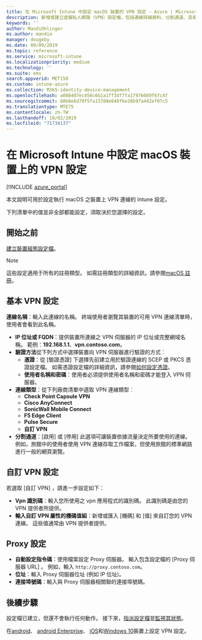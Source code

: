 ```yaml
---
title: 在 Microsoft Intune 中設定 macOS 裝置的 VPN 設定 - Azure | Microsoft Docs
description: 新增或建立虛擬私人網路（VPN）設定檔，包括連線詳細資料、分割通道、具有識別碼、索引鍵和值組的自訂 VPN 設定、具有設定腳本的 proxy 設定、IP 或 FQDN 位址，以及中的 TCP 埠在執行 macOS 的裝置上 Microsoft Intune。
keywords: ''
author: MandiOhlinger
ms.author: mandia
manager: dougeby
ms.date: 09/09/2019
ms.topic: reference
ms.service: microsoft-intune
ms.localizationpriority: medium
ms.technology: ''
ms.suite: ems
search.appverid: MET150
ms.custom: intune-azure
ms.collection: M365-identity-device-management
ms.openlocfilehash: a088407ec456c6b1a1ff3df7fa17976089f6fc4f
ms.sourcegitcommit: 88b6e6d70f5fa15708e640f6e20b97a442ef07c5
ms.translationtype: MTE75
ms.contentlocale: zh-TW
ms.lasthandoff: 10/02/2019
ms.locfileid: "71734137"
---
```

# <a name="add-vpn-settings-on-macos-devices-in-microsoft-intune"></a>在 Microsoft Intune 中設定 macOS 裝置上的 VPN 設定

[!INCLUDE [azure_portal](../includes/azure_portal.md)]

本文說明可用於設定執行 macOS 之裝置上 VPN 連線的 Intune 設定。

下列清單中的值並非全部都能設定，須取決於您選擇的設定。

## <a name="before-you-begin"></a>開始之前

[建立裝置組態設定檔](vpn-settings-configure.md)。

> [!NOTE]
> 這些設定適用于所有的註冊類型。 如需註冊類型的詳細資訊，請參閱[macOS 註冊](../enrollment/macos-enroll.md)。

## <a name="base-vpn-settings"></a>基本 VPN 設定

**連線名稱**：輸入此連線的名稱。 終端使用者瀏覽其裝置的可用 VPN 連線清單時，使用者會看到此名稱。
- **IP 位址或 FQDN**：提供裝置所連線之 VPN 伺服器的 IP 位址或完整網域名稱。 範例：**192.168.1.1**、**vpn.contoso.com**。
- **驗證方法**從下列方式中選擇裝置向 VPN 伺服器進行驗證的方式︰
  - **憑證**：從 [驗證憑證]  下選擇先前建立用於驗證連線的 SCEP 或 PKCS 憑證設定檔。 如需憑證設定檔的詳細資訊，請參閱[如何設定憑證](../protect/certificates-configure.md)。
  - **使用者名稱和密碼**：使用者必須提供使用者名稱和密碼才能登入 VPN 伺服器。
- **連線類型**：從下列廠商清單中選取 VPN 連線類型︰
  - **Check Point Capsule VPN**
  - **Cisco AnyConnect**
  - **SonicWall Mobile Connect**
  - **F5 Edge Client**
  - **Pulse Secure**
  - **自訂 VPN**
- **分割通道**：[啟用]  或 [停用]  此選項可讓裝置依據流量決定所要使用的連線。 例如，旅館中的使用者使用 VPN 連線存取工作檔案，但使用旅館的標準網路進行一般的網頁瀏覽。

<!--- **Per-app VPN** - Select this option if you want to associate this VPN connection with an iOS or macOS app so that the connection will be opened when the app is run. You can associate the VPN profile with an app when you assign the software. For more information, see [How to assign and monitor apps](../apps/apps-deploy.md). --->

## <a name="custom-vpn-settings"></a>自訂 VPN 設定

若選取 [自訂 VPN]  ，請進一步設定如下：

- **Vpn 識別碼**：輸入您所使用之 vpn 應用程式的識別碼。 此識別碼是由您的 VPN 提供者所提供。
- **輸入自訂 VPN 屬性的機碼值組**：新增或匯入 [機碼]  和 [值]  來自訂您的 VPN 連線。 這些值通常由 VPN 提供者提供。

## <a name="proxy-settings"></a>Proxy 設定

- **自動設定指令碼**：使用檔案設定 Proxy 伺服器。 輸入包含設定檔的 [Proxy 伺服器 URL]  。 例如，輸入 `http://proxy.contoso.com`。
- **位址**：輸入 Proxy 伺服器位址 (例如 IP 位址)。
- **連接埠號碼**：輸入與 Proxy 伺服器相關聯的連接埠號碼。

## <a name="next-steps"></a>後續步驟

設定檔已建立，但還不會執行任何動作。 接下來，[指派設定檔](device-profile-assign.md)並[監視其狀態](device-profile-monitor.md)。

在[android](vpn-settings-android.md)、 [android Enterprise](vpn-settings-android-enterprise.md)、 [iOS](vpn-settings-ios.md)和[Windows 10](vpn-settings-windows-10.md)裝置上設定 VPN 設定。
